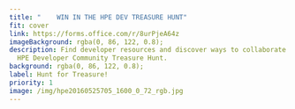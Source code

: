 ```yaml
---
title: "    WIN IN THE HPE DEV TREASURE HUNT"
fit: cover
link: https://forms.office.com/r/8urPjeA64z
imageBackground: rgba(0, 86, 122, 0.8);
description: Find developer resources and discover ways to collaborate in the
  HPE Developer Community Treasure Hunt.
background: rgba(0, 86, 122, 0.8);
label: Hunt for Treasure!
priority: 1
image: /img/hpe20160525705_1600_0_72_rgb.jpg
---
```

